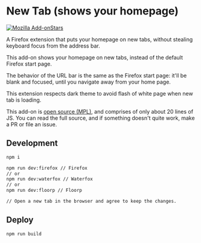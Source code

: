 # New Tab (shows your homepage)

[![Mozilla Add-onStars](https://img.shields.io/amo/stars/new-tab-shows-your-homepage?style=flat&label=Mozilla%20Add-on&logo=Firefox-Browser)](https://addons.mozilla.org/en-US/firefox/addon/new-tab-shows-your-homepage/)

A Firefox extension that puts your homepage on new tabs, without stealing keyboard focus from the address bar.

This add-on shows your homepage on new tabs, instead of the default Firefox start page.

The behavior of the URL bar is the same as the Firefox start page: it'll be blank and focused, until you navigate away from your home page.

This extension respects dark theme to avoid flash of white page when new tab is loading.

This add-on is [open source (MPL)](https://www.mozilla.org/en-US/MPL/), and comprises of only about 20 lines of JS. You can read the full source, and if something doesn't quite work, make a PR or file an issue.

## Development

```sh
npm i

npm run dev:firefox // Firefox
// or
npm run dev:waterfox // Waterfox
// or
npm run dev:floorp // Floorp

// Open a new tab in the browser and agree to keep the changes.
```

## Deploy

```sh
npm run build
```

